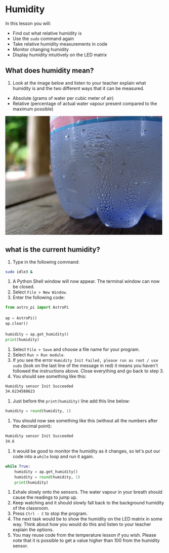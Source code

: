 # Humidity

In this lesson you will:

- Find out what relative humidity is
- Use the `sudo` command again
- Take relative humidity measurements in code
- Monitor changing humidity
- Display humidity intuitively on the LED matrix

## What does humidity mean?

1. Look at the image below and listen to your teacher explain what humidity is and the two different ways that it can be measured.

  - Absolute (grams of water per cubic meter of air)
  - Relative (percentage of actual water vapour present compared to the maximum possible)

  ![](images/condensation.jpg)

## what is the current humidity?

1. Type in the following command:

  ```bash
  sudo idle3 &
  ```

1. A Python Shell window will now appear. The terminal window can now be closed.
1. Select `File > New Window`.
1. Enter the following code:

  ```python
  from astro_pi import AstroPi
  
  ap = AstroPi()
  ap.clear()
  
  humidity = ap.get_humidity()
  print(humidity)
  ```

1. Select `File > Save` and choose a file name for your program.
1. Select `Run > Run module`.
1. If you see the error `Humidity Init Failed, please run as root / use sudo` (look on the last line of the message in red) it means you haven't followed the instructions above. Close everything and go back to step 3.
1. You should see something like this:

  ```bash
  Humidity sensor Init Succeeded
  34.6234588623
  ```

1. Just before the `print(humidity)` line add this line below:

  ```python
  humidity = round(humidity, 1)
  ```

1. You should now see something like this (without all the numbers after the decimal point):

  ```bash
  Humidity sensor Init Succeeded
  34.6
  ```
1. It would be good to monitor the humidity as it changes, so let's put our code into a `while` loop and run it again.

  ```python
  while True:
      humidity = ap.get_humidity()
      humidity = round(humidity, 1)
      print(humidity)
  ```
1. Exhale slowly onto the sensors. The water vapour in your breath should cause the readings to jump up.
1. Keep watching and it should slowly fall back to the background humidity of the classroom.
1. Press `Ctrl - C` to stop the program.
1. The next task would be to show the humidity on the LED matrix in some way. Think about how you would do this and listen to your teacher explain the options.
1. You may reuse code from the temperature lesson if you wish. Please note that it is possible to get a value higher than 100 from the humidity sensor.
